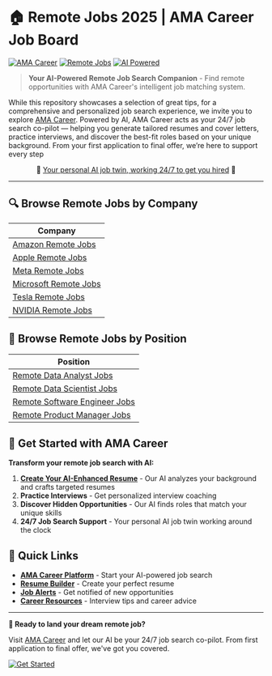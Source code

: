 # 🏠 Remote Jobs 2025 | AMA Career Job Board

[![AMA Career](https://img.shields.io/badge/AMA_Career-AI_Job_Search-blue)](https://amacareer.ai/)
[![Remote Jobs](https://img.shields.io/badge/Remote-Jobs_2025-green)](https://amacareer.ai/)
[![AI Powered](https://img.shields.io/badge/AI-Powered-purple)](https://amacareer.ai/)

> **Your AI-Powered Remote Job Search Companion** - Find remote opportunities with AMA Career's intelligent job matching system.

While this repository showcases a selection of great tips, for a comprehensive and personalized job search experience, we invite you to explore [AMA Career](https://amacareer.ai). Powered by AI, AMA Career acts as your 24/7 job search co-pilot — helping you generate tailored resumes and cover letters, practice interviews, and discover the best-fit roles based on your unique background. From your first application to final offer, we’re here to support every step


<p align="center">🤖 <a href="https://amacareer.ai">Your personal AI job twin, working 24/7 to get you hired</a> 🤖</p>


---

## 🔍 Browse Remote Jobs by Company

| Company |
|---------|
| [Amazon Remote Jobs](./amazon-remote-jobs/) |
| [Apple Remote Jobs](./apple-remote-jobs/) |
| [Meta Remote Jobs](./meta-remote-jobs/) |
| [Microsoft Remote Jobs](./microsoft-remote-jobs/) |
| [Tesla Remote Jobs](./tesla-remote-jobs/) |
| [NVIDIA Remote Jobs](./nvidia-remote-jobs/) |

## 💼 Browse Remote Jobs by Position

| Position |
|----------|
| [Remote Data Analyst Jobs](./remote-data-analyst-jobs/) |
| [Remote Data Scientist Jobs](./remote-data-scientist-jobs/) |
| [Remote Software Engineer Jobs](./remote-software-engineer-jobs/) |
| [Remote Product Manager Jobs](./remote-product-manager-jobs/) |

## 🚀 Get Started with AMA Career

**Transform your remote job search with AI:**

1. **[Create Your AI-Enhanced Resume](https://amacareer.ai/)** - Our AI analyzes your background and crafts targeted resumes
2. **Practice Interviews** - Get personalized interview coaching
3. **Discover Hidden Opportunities** - Our AI finds roles that match your unique skills
4. **24/7 Job Search Support** - Your personal AI job twin working around the clock


## 🔗 Quick Links

- [**AMA Career Platform**](https://amacareer.ai/) - Start your AI-powered job search
- [**Resume Builder**](https://amacareer.ai/) - Create your perfect resume
- [**Job Alerts**](https://amacareer.ai/) - Get notified of new opportunities
- [**Career Resources**](https://amacareer.ai/) - Interview tips and career advice


---

**🎯 Ready to land your dream remote job?** 

Visit [AMA Career](https://amacareer.ai/) and let our AI be your 24/7 job search co-pilot. From first application to final offer, we've got you covered.

[![Get Started](https://img.shields.io/badge/Get_Started-AMA_Career-blue?style=for-the-badge)](https://amacareer.ai/)
